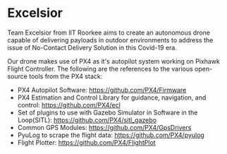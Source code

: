 # Excelsior
Team Excelsior from IIT Roorkee aims to create an autonomous drone capable of delivering payloads in outdoor environments to address the issue of No-Contact Delivery Solution in this Covid-19 era.

Our drone makes use of PX4 as it's autopilot system working on Pixhawk Flight Controller. The following are the references to the various open-source tools from the PX4 stack: 
* PX4 Autopilot Software: https://github.com/PX4/Firmware
* PX4 Estimation and Control Library for guidance, navigation, and control: https://github.com/PX4/ecl
* Set of plugins to use with Gazebo Simulator in Software in the Loop(SITL): https://github.com/PX4/sitl_gazebo
* Common GPS Modules: https://github.com/PX4/GpsDrivers
* PyuLog to scrape the flight data: https://github.com/PX4/pyulog
* Flight Plotter: https://github.com/PX4/FlightPlot



